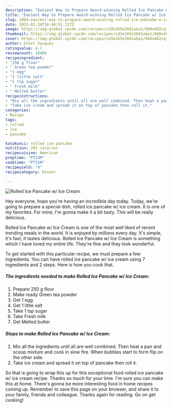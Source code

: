```yaml
---
description: "Easiest Way to Prepare Award-winning Rolled Ice Pancake w/ Ice Cream"
title: "Easiest Way to Prepare Award-winning Rolled Ice Pancake w/ Ice Cream"
slug: 1864-easiest-way-to-prepare-award-winning-rolled-ice-pancake-w-ice-cream
date: 2021-01-24T16:48:51.127Z
image: https://img-global.cpcdn.com/recipes/cd3e265e2681aba1/680x482cq70/rolled-ice-pancake-w-ice-cream-recipe-main-photo.jpg
thumbnail: https://img-global.cpcdn.com/recipes/cd3e265e2681aba1/680x482cq70/rolled-ice-pancake-w-ice-cream-recipe-main-photo.jpg
cover: https://img-global.cpcdn.com/recipes/cd3e265e2681aba1/680x482cq70/rolled-ice-pancake-w-ice-cream-recipe-main-photo.jpg
author: Ethel Vasquez
ratingvalue: 4.7
reviewcount: 18408
recipeingredient:
- "250 g flour"
- " Green tea powder"
- "1 egg"
- "1 little salt"
- "1 tsp sugar"
- " Fresh milk"
- " Melted butter"
recipeinstructions:
- "Mix all the ingredients until all are well combined. Then heat a pan and scoop mixture and cook in slow fire. When bubbles start to form flip on the other side."
- "Take ice cream and spread it on top of pancake then roll it."
categories:
- Recipe
tags:
- rolled
- ice
- pancake

katakunci: rolled ice pancake 
nutrition: 261 calories
recipecuisine: American
preptime: "PT23M"
cooktime: "PT31M"
recipeyield: "4"
recipecategory: Dinner

---
```



![Rolled Ice Pancake w/ Ice Cream](https://img-global.cpcdn.com/recipes/cd3e265e2681aba1/680x482cq70/rolled-ice-pancake-w-ice-cream-recipe-main-photo.jpg)

Hey everyone, hope you're having an incredible day today. Today, we're going to prepare a special dish, rolled ice pancake w/ ice cream. It is one of my favorites. For mine, I'm gonna make it a bit tasty. This will be really delicious.

Rolled Ice Pancake w/ Ice Cream is one of the most well liked of recent trending meals in the world. It is enjoyed by millions every day. It's simple, it's fast, it tastes delicious. Rolled Ice Pancake w/ Ice Cream is something which I have loved my entire life. They're fine and they look wonderful.




To get started with this particular recipe, we must prepare a few ingredients. You can have rolled ice pancake w/ ice cream using 7 ingredients and 2 steps. Here is how you cook that.

<!--inarticleads1-->

##### The ingredients needed to make Rolled Ice Pancake w/ Ice Cream:

1. Prepare 250 g flour
1. Make ready  Green tea powder
1. Get 1 egg
1. Get 1 little salt
1. Take 1 tsp sugar
1. Take  Fresh milk
1. Get  Melted butter




<!--inarticleads2-->

##### Steps to make Rolled Ice Pancake w/ Ice Cream:

1. Mix all the ingredients until all are well combined. Then heat a pan and scoop mixture and cook in slow fire. When bubbles start to form flip on the other side.
1. Take ice cream and spread it on top of pancake then roll it.




So that is going to wrap this up for this exceptional food rolled ice pancake w/ ice cream recipe. Thanks so much for your time. I'm sure you can make this at home. There's gonna be more interesting food in home recipes coming up. Remember to save this page on your browser, and share it to your family, friends and colleague. Thanks again for reading. Go on get cooking!
